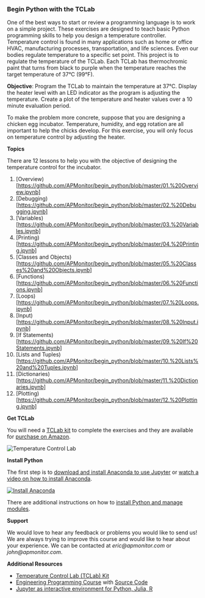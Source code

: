 ### Begin Python with the TCLab

One of the best ways to start or review a programming language is to work on a simple project. These exercises are designed to teach basic Python programming skills to help you design a temperature controller. Temperature control is found in many applications such as home or office HVAC, manufacturing processes, transportation, and life sciences. Even our bodies regulate temperature to a specific set point. This project is to regulate the temperature of the TCLab. Each TCLab has thermochromic paint that turns from black to purple when the temperature reaches the target temperature of 37°C (99°F).

**Objective**: Program the TCLab to maintain the temperature at 37°C. Display the heater level with an LED indicator as the program is adjusting the temperature. Create a plot of the temperature and heater values over a 10 minute evaluation period.

To make the problem more concrete, suppose that you are designing a chicken egg incubator. Temperature, humidity, and egg rotation are all important to help the chicks develop. For this exercise, you will only focus on temperature control by adjusting the heater.

**Topics**

There are 12 lessons to help you with the objective of designing the temperature control for the incubator.

1. [Overview)[https://github.com/APMonitor/begin_python/blob/master/01.%20Overview.ipynb]
2. [Debugging)[https://github.com/APMonitor/begin_python/blob/master/02.%20Debugging.ipynb]
3. [Variables)[https://github.com/APMonitor/begin_python/blob/master/03.%20Variables.ipynb]
4. [Printing)[https://github.com/APMonitor/begin_python/blob/master/04.%20Printing.ipynb]
5. [Classes and Objects)[https://github.com/APMonitor/begin_python/blob/master/05.%20Classes%20and%20Objects.ipynb]
6. [Functions)[https://github.com/APMonitor/begin_python/blob/master/06.%20Functions.ipynb]
7. [Loops)[https://github.com/APMonitor/begin_python/blob/master/07.%20Loops.ipynb]
8. [Input)[https://github.com/APMonitor/begin_python/blob/master/08.%20Input.ipynb]
9. [If Statements)[https://github.com/APMonitor/begin_python/blob/master/09.%20If%20Statements.ipynb]
10. [Lists and Tuples)[https://github.com/APMonitor/begin_python/blob/master/10.%20Lists%20and%20Tuples.ipynb]
11. [Dictionaries)[https://github.com/APMonitor/begin_python/blob/master/11.%20Dictionaries.ipynb]
12. [Plotting)[https://github.com/APMonitor/begin_python/blob/master/12.%20Plotting.ipynb]

**Get TCLab**

You will need a [TCLab kit](https://apmonitor.com/heat.htm) to complete the exercises and they are available for [purchase on Amazon](https://www.amazon.com/TCLab-Temperature-Control-Lab/dp/B07GMFWMRY). 

![Temperature Control Lab](http://apmonitor.com/pdc/uploads/Main/tclab_front.jpg "TCLab")

**Install Python**

The first step is to [download and install Anaconda to use Jupyter](https://docs.anaconda.com/anaconda/install/) or [watch a video on how to install Anaconda](https://youtu.be/LrMOrMb8-3s).

[![Install Anaconda](http://img.youtube.com/vi/LrMOrMb8-3s/0.jpg)](https://www.youtube.com/watch?v=LrMOrMb8-3s "Install Anaconda")

There are additional instructions on how to [install Python and manage modules](https://apmonitor.com/pdc/index.php/Main/InstallPython).

**Support**

We would love to hear any feedback or problems you would like to send us! We are always trying to improve this course and would like to hear about your experience. We can be contacted at _eric@apmonitor.com_ or _john@apmonitor.com_.

**Additional Resources**

- [Temperature Control Lab (TCLab) Kit](http://apmonitor.com/pdc/index.php/Main/ArduinoTemperatureControl)
- [Engineering Programming Course](https://apmonitor.com/pdc) with [Source Code](https://github.com/APMonitor/learn_python)
- [Jupyter as interactive environment for Python, Julia, R](https://jupyter.org/)
